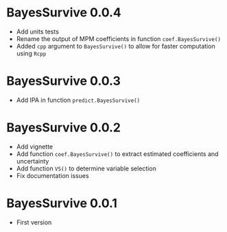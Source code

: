# BayesSurvive 0.0.4

* Add units tests
* Rename the output of MPM coefficients in function `coef.BayesSurvive()`
* Added `cpp` argument to `BayesSurvive()` to allow for faster computation using `Rcpp`

# BayesSurvive 0.0.3

* Add IPA in function `predict.BayesSurvive()`

# BayesSurvive 0.0.2

* Add vignette
* Add function `coef.BayesSurvive()` to extract estimated coefficients and uncertainty
* Add function `VS()` to determine variable selection
* Fix documentation issues

# BayesSurvive 0.0.1

* First version
